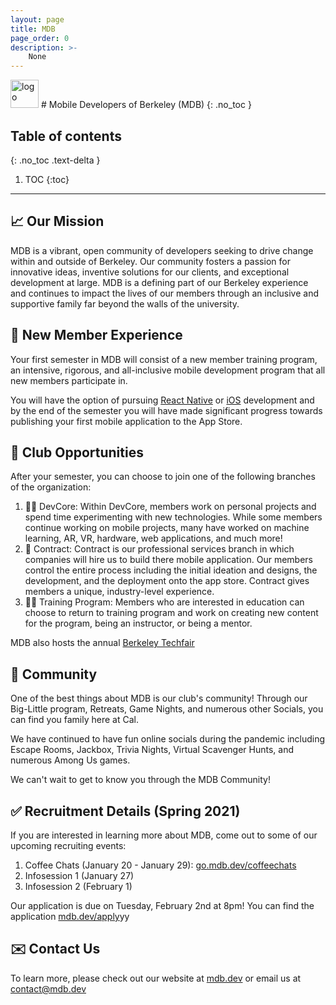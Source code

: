 ```yaml
---
layout: page
title: MDB
page_order: 0
description: >-
    None
---
```


<img src="https://dl.airtable.com/.attachments/84c59579067c8594cf5eb244d37b64a6/3518d80f/mdb.jpg" alt="logo" style="height:45px !important;"/>
# Mobile Developers of Berkeley (MDB)
{: .no_toc }

## Table of contents
{: .no_toc .text-delta }

1. TOC
{:toc}

---

## 📈 Our Mission

MDB is a vibrant, open community of developers seeking to drive change within and outside of Berkeley. Our community fosters a passion for innovative ideas, inventive solutions for our clients, and exceptional development at large. MDB is a defining part of our Berkeley experience and continues to impact the lives of our members through an inclusive and supportive family far beyond the walls of the university.

## 🌱 New Member Experience

Your first semester in MDB will consist of a new member training program, an intensive, rigorous, and all-inclusive mobile development program that all new members participate in. 

You will have the option of pursuing [React Native](https://reactnative.dev) or [iOS](https://developer.apple.com/library/archive/referencelibrary/GettingStarted/DevelopiOSAppsSwift/) development and by the end of the semester you will have made significant progress towards publishing your first mobile application to the App Store.

## 📱 Club Opportunities

After your semester, you can choose to join one of the following branches of the organization:

1. 🧑‍💻 DevCore: Within DevCore, members work on personal projects and spend time experimenting with new technologies. While some members continue working on mobile projects, many have worked on machine learning, AR, VR, hardware, web applications, and much more!
2. 💼 Contract: Contract is our professional services branch in which companies will hire us to build there mobile application. Our members control the entire process including the initial ideation and designs, the development, and the deployment onto the app store. Contract gives members a unique, industry-level experience.
3. 🧑‍🏫 Training Program: Members who are interested in education can choose to return to training program and work on creating new content for the program, being an instructor, or being a mentor.

MDB also hosts the annual [Berkeley Techfair](https://techfair.dev)

## 🎉 Community
One of the best things about MDB is our club's community! Through our Big-Little program, Retreats, Game Nights, and numerous other Socials, you can find you family here at Cal.

We have continued to have fun online socials during the pandemic including Escape Rooms, Jackbox, Trivia Nights, Virtual Scavenger Hunts, and numerous Among Us games.

We can't wait to get to know you through the MDB Community!

## ✅ Recruitment Details (Spring 2021)

If you are interested in learning more about MDB, come out to some of our upcoming recruiting events:

1. Coffee Chats (January 20 - January 29): [go.mdb.dev/coffeechats](https://go.mdb.dev/coffeechats)
2. Infosession 1 (January 27)
3. Infosession 2 (February 1)

Our application is due on Tuesday, February 2nd at 8pm! You can find the application [mdb.dev/apply](https://mdb.dev/apply)yy


## ✉️ Contact Us
To learn more, please check out our website at [mdb.dev](http://mdb.dev) or email us at [contact@mdb.dev](mailto:contact@mdb.dev)

